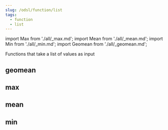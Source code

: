 ```yaml
---
slug: /odsl/function/list
tags:
  - function
  - list
---
```

import Max from './all/_max.md';
import Mean from './all/_mean.md';
import Min from './all/_min.md';
import Geomean from './all/_geomean.md';

Functions that take a list of values as input

## geomean
<Geomean  />

## max
<Max />

## mean
<Mean />

## min
<Min />
